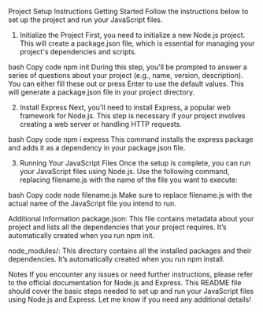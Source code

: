 Project Setup Instructions
Getting Started
Follow the instructions below to set up the project and run your JavaScript files.

1. Initialize the Project
First, you need to initialize a new Node.js project. This will create a package.json file, which is essential for managing your project's dependencies and scripts.

bash
Copy code
npm init
During this step, you'll be prompted to answer a series of questions about your project (e.g., name, version, description). You can either fill these out or press Enter to use the default values. This will generate a package.json file in your project directory.

2. Install Express
Next, you'll need to install Express, a popular web framework for Node.js. This step is necessary if your project involves creating a web server or handling HTTP requests.

bash
Copy code
npm i express
This command installs the express package and adds it as a dependency in your package.json file.

3. Running Your JavaScript Files
Once the setup is complete, you can run your JavaScript files using Node.js. Use the following command, replacing filename.js with the name of the file you want to execute:

bash
Copy code
node filename.js
Make sure to replace filename.js with the actual name of the JavaScript file you intend to run.

Additional Information
package.json: This file contains metadata about your project and lists all the dependencies that your project requires. It’s automatically created when you run npm init.

node_modules/: This directory contains all the installed packages and their dependencies. It’s automatically created when you run npm install.

Notes
If you encounter any issues or need further instructions, please refer to the official documentation for Node.js and Express.
This README file should cover the basic steps needed to set up and run your JavaScript files using Node.js and Express. Let me know if you need any additional details!






